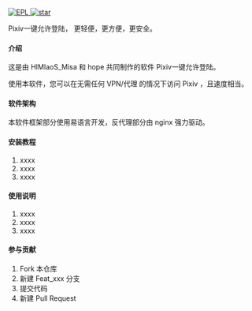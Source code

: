 <a href="http://epl.eyuyan.com/"><img src="https://img.shields.io/badge/Language-EPL-green.svg" alt="EPL"> </a><a href='https://gitee.com/himlaos_misa/OneKeyPixivLogin'><img src='https://gitee.com/himlaos_misa/OneKeyPixivLogin/badge/star.svg?theme=dark' alt='star'></img></a>

Pixiv一键允许登陆， 更轻便，更方便，更安全。

#### 介绍
这是由 HIMlaoS_Misa 和 hope 共同制作的软件 Pixiv一键允许登陆。

使用本软件，您可以在无需任何 VPN/代理 的情况下访问 Pixiv ，且速度相当。

#### 软件架构

本软件框架部分使用易语言开发，反代理部分由 nginx 强力驱动。

#### 安装教程

1.  xxxx
2.  xxxx
3.  xxxx

#### 使用说明

1.  xxxx
2.  xxxx
3.  xxxx

#### 参与贡献

1.  Fork 本仓库
2.  新建 Feat_xxx 分支
3.  提交代码
4.  新建 Pull Request

